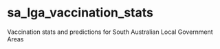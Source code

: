 # sa_lga_vaccination_stats
Vaccination stats and predictions for South Australian Local Government Areas
